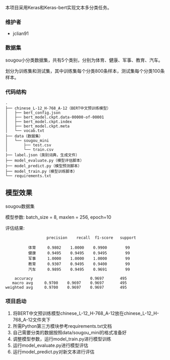 本项目采用Keras和Keras-bert实现文本多分类任务。

### 维护者

- jclian91

### 数据集

sougou小分类数据集，共有5个类别，分别为体育、健康、军事、教育、汽车。

划分为训练集和测试集，其中训练集每个分类800条样本，测试集每个分类100条样本。

### 代码结构

```
.
├── chinese_L-12_H-768_A-12（BERT中文预训练模型）
│   ├── bert_config.json
│   ├── bert_model.ckpt.data-00000-of-00001
│   ├── bert_model.ckpt.index
│   ├── bert_model.ckpt.meta
│   └── vocab.txt
├── data（数据集）
│   └── sougou_mini
│       ├── test.csv
│       └── train.csv
├── label.json（类别词典，生成文件）
├── model_evaluate.py（模型评估脚本）
├── model_predict.py（模型预测脚本）
├── model_train.py（模型训练脚本）
└── requirements.txt
```

## 模型效果

sougou数据集

模型参数: batch_size = 8, maxlen = 256, epoch=10

评估结果:

```
                  precision    recall  f1-score   support

          体育     0.9802    1.0000    0.9900        99
          健康     0.9495    0.9495    0.9495        99
          军事     1.0000    1.0000    1.0000        99
          教育     0.9307    0.9495    0.9400        99
          汽车     0.9895    0.9495    0.9691        99

    accuracy                         0.9697       495
   macro avg     0.9700    0.9697    0.9697       495
weighted avg     0.9700    0.9697    0.9697       495
```

### 项目启动

1. 将BERT中文预训练模型chinese_L-12_H-768_A-12放在chinese_L-12_H-768_A-12文件夹下
2. 所需Python第三方模块参考requirements.txt文档
3. 自己需要分类的数据按照data/sougou_mini的格式准备好
4. 调整模型参数，运行model_train.py进行模型训练
5. 运行model_evaluate.py进行模型评估
6. 运行model_predict.py对新文本进行评估